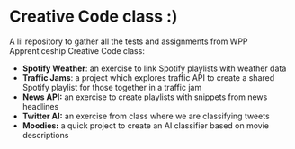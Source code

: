 # Creative Code class :)

A lil repository to gather all the tests and assignments from WPP Apprenticeship Creative Code class:

- **Spotify Weather**: an exercise to link Spotify playlists with weather data
- **Traffic Jams**: a project which explores traffic API to create a shared Spotify playlist for those together in a traffic jam
- **News API:** an exercise to create playlists with snippets from news headlines
- **Twitter AI:** an exercise from class where we are classifying tweets 
- **Moodies:** a quick project to create an AI classifier based on movie descriptions
